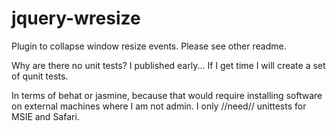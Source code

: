 jquery-wresize
==============

Plugin to collapse window resize events.  Please see other readme.

Why are there no unit tests?
I published early... If I get time I will create a set of qunit tests.

In terms of behat or jasmine, because that would require installing software on external machines where I am not admin.  I only //need// unittests for MSIE and Safari.

